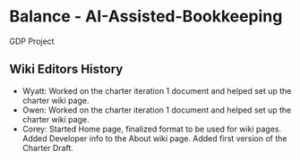 # Balance - AI-Assisted-Bookkeeping
GDP Project

## Wiki Editors History
* Wyatt: Worked on the charter iteration 1 document and helped set up the charter wiki page.
* Owen: Worked on the charter iteration 1 document and helped set up the charter wiki page.
* Corey: Started Home page, finalized format to be used for wiki pages. Added Developer info to the About wiki page. Added first version of the Charter Draft.

